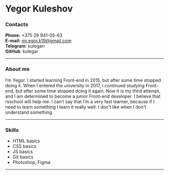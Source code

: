 # Yegor Kuleshov

### Contacts

**Phone:** +375 29 941-05-63 <br>
**E-mail:** mr.egor.k19@gmail.com<br>
**Telegram**: kulegarr<br>
**GitHub**: kulegar

---

### About me

I’m Yegor. I started learning Front-end in 2015, but after some time stopped doing it. When I entered the university in 2017, I continued studying Front-end, but after some time stopped doing it again. Now it is my third attempt, and I am determined to become a junior Front-end developer. I believe that rsschool will help me. I can’t say that I’m a very fast learner, because if I need to learn something I learn it really well. I don’t like when I don’t understand something.

---

### Skills

- HTML basics
- CSS basics
- JS basics
- Git basics
- Photoshop, Figma

---
